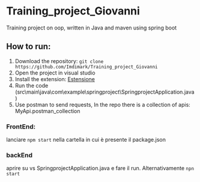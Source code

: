 # Training_project_Giovanni
Training project on oop, written in Java and maven using spring boot

## How to run:
1. Download the repository: ``` git clone https://github.com/Imdimark/Training_project_Giovanni ```
2. Open the project in visual studio
3. Install the extension: [Estensione](https://marketplace.visualstudio.com/items?itemName=vscjava.vscode-java-pack)
4. Run the code (src\main\java\com\example\springproject\SpringprojectApplication.java)
5. Use postman to send requests, In the repo there is a collection of apis: MyApi.postman_collection



### FrontEnd:

lanciare ``` npm start ``` nella cartella in cui è presente il package.json

### backEnd

aprire su vs SpringprojectApplication.java e fare il run. Alternativamente ``` npn start ```
